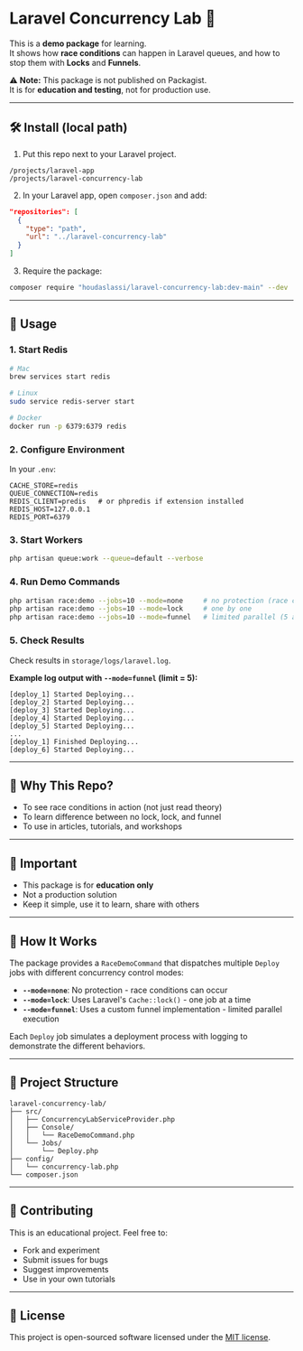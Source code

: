 # Laravel Concurrency Lab 🚦

This is a **demo package** for learning.  
It shows how **race conditions** can happen in Laravel queues, and how to stop them with **Locks** and **Funnels**.  

⚠️ **Note:** This package is not published on Packagist.  
It is for **education and testing**, not for production use.  

---

## 🛠 Install (local path)

1. Put this repo next to your Laravel project.  

```
/projects/laravel-app
/projects/laravel-concurrency-lab
```

2. In your Laravel app, open `composer.json` and add:  

```json
"repositories": [
  {
    "type": "path",
    "url": "../laravel-concurrency-lab"
  }
]
```

3. Require the package:

```bash
composer require "houdaslassi/laravel-concurrency-lab:dev-main" --dev
```

---

## 🚀 Usage

### 1. Start Redis

```bash
# Mac
brew services start redis

# Linux
sudo service redis-server start

# Docker
docker run -p 6379:6379 redis
```

### 2. Configure Environment

In your `.env`:

```env
CACHE_STORE=redis
QUEUE_CONNECTION=redis
REDIS_CLIENT=predis   # or phpredis if extension installed
REDIS_HOST=127.0.0.1
REDIS_PORT=6379
```

### 3. Start Workers

```bash
php artisan queue:work --queue=default --verbose
```

### 4. Run Demo Commands

```bash
php artisan race:demo --jobs=10 --mode=none     # no protection (race condition)
php artisan race:demo --jobs=10 --mode=lock     # one by one
php artisan race:demo --jobs=10 --mode=funnel   # limited parallel (5 at a time)
```

### 5. Check Results

Check results in `storage/logs/laravel.log`.

**Example log output with `--mode=funnel` (limit = 5):**

```
[deploy_1] Started Deploying...
[deploy_2] Started Deploying...
[deploy_3] Started Deploying...
[deploy_4] Started Deploying...
[deploy_5] Started Deploying...
...
[deploy_1] Finished Deploying...
[deploy_6] Started Deploying...
```

---

## 🎯 Why This Repo?

- To see race conditions in action (not just read theory)
- To learn difference between no lock, lock, and funnel
- To use in articles, tutorials, and workshops

---

## 📌 Important

- This package is for **education only**
- Not a production solution
- Keep it simple, use it to learn, share with others

---

## 🔧 How It Works

The package provides a `RaceDemoCommand` that dispatches multiple `Deploy` jobs with different concurrency control modes:

- **`--mode=none`**: No protection - race conditions can occur
- **`--mode=lock`**: Uses Laravel's `Cache::lock()` - one job at a time
- **`--mode=funnel`**: Uses a custom funnel implementation - limited parallel execution

Each `Deploy` job simulates a deployment process with logging to demonstrate the different behaviors.

---

## 📁 Project Structure

```
laravel-concurrency-lab/
├── src/
│   ├── ConcurrencyLabServiceProvider.php
│   ├── Console/
│   │   └── RaceDemoCommand.php
│   └── Jobs/
│       └── Deploy.php
├── config/
│   └── concurrency-lab.php
└── composer.json
```

---

## 🤝 Contributing

This is an educational project. Feel free to:

- Fork and experiment
- Submit issues for bugs
- Suggest improvements
- Use in your own tutorials

---

## 📄 License

This project is open-sourced software licensed under the [MIT license](https://opensource.org/licenses/MIT).
